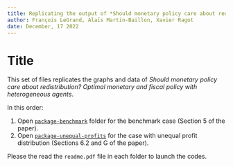 ```yaml
---
title: Replicating the output of *Should monetary policy care about redistribution? Optimal monetary and fiscal policy with heterogeneous agents* 
author: François LeGrand, Alaïs Martin-Baillon, Xavier Ragot
date: December, 17 2022
---
```

Title
===============
This set of files replicates the graphs and data of *Should monetary policy care about redistribution? Optimal monetary and fiscal policy with heterogeneous agents*. 


In this order:

1. Open [`package-benchmark`](./package-benchmark/) folder for the benchmark case (Section 5 of the paper).
2. Open [`package-unequal-profits`](./package-unequal-profits/) for the case with unequal profit distribution (Sections 6.2 and G of the paper).
   
Please the read the `readme.pdf` file in each folder  to launch the codes.
